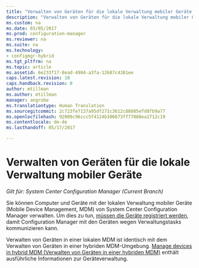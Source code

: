 ```yaml
---
title: "Verwalten von Geräten für die lokale Verwaltung mobiler Geräte | Microsoft-Dokumentation"
description: "Verwalten von Geräten für die lokale Verwaltung mobiler Geräte mit Configuration Manager."
ms.custom: na
ms.date: 03/05/2017
ms.prod: configuration-manager
ms.reviewer: na
ms.suite: na
ms.technology:
- configmgr-hybrid
ms.tgt_pltfrm: na
ms.topic: article
ms.assetid: 6e233f17-8ead-4984-a3fa-12687c4381ee
caps.latest.revision: 18
caps.handback.revision: 0
author: mtillman
ms.author: mtillman
manager: angrobe
ms.translationtype: Human Translation
ms.sourcegitcommit: 2c723fe7137a95df271c3612c88805efd8fb9a77
ms.openlocfilehash: 92009c96ccc5f4124b300873ff77088ea1712c19
ms.contentlocale: de-de
ms.lasthandoff: 05/17/2017

---
```

# <a name="manage-devices-for-on-premises-mobile-device-management"></a>Verwalten von Geräten für die lokale Verwaltung mobiler Geräte

*Gilt für: System Center Configuration Manager (Current Branch)*

Sie können Computer und Geräte mit der lokalen Verwaltung mobiler Geräte (Mobile Device Management, MDM) von System Center Configuration Manager verwalten. Um dies zu tun, [müssen die Geräte registriert werden](enroll-devices-on-premises-mdm.md), damit Configuration Manager mit den Geräten wegen Verwaltungstasks kommunizieren kann.

Verwalten von Geräten in einer lokalen MDM ist identisch mit dem Verwalten von Geräten in einer hybriden MDM-Umgebung. [Manage devices in hybrid MDM (Verwalten von Geräten in einer hybriden MDM)](wipe-lock-reset-devices.md) enthält ausführliche Informationen zur Geräteverwaltung.

